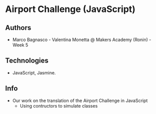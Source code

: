 # Airport Challenge (JavaScript)


Authors
-------

* Marco Bagnasco - Valentina Monetta @ Makers Academy (Ronin) - Week 5 

Technologies
------------

* JavaScript, Jasmine.

Info
----

* Our work on the translation of the Airport Challenge in JavaScript
  - Using contructors to simulate classes

